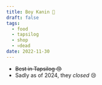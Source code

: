 ```yaml
---
title: Boy Kanin 🥹
draft: false
tags:
  - food
  - tapsilog
  - shop
  - 💀dead
date: 2022-11-30
---
```

- ~~Best in Tapsilog 😙~~
- Sadly as of 2024, they *closed* 😢
